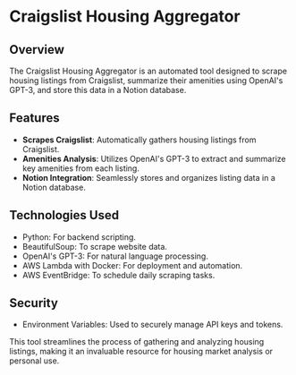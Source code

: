 # Craigslist Housing Aggregator

## Overview
The Craigslist Housing Aggregator is an automated tool designed to scrape housing listings from Craigslist, summarize their amenities using OpenAI's GPT-3, and store this data in a Notion database. 

## Features
- **Scrapes Craigslist**: Automatically gathers housing listings from Craigslist.
- **Amenities Analysis**: Utilizes OpenAI's GPT-3 to extract and summarize key amenities from each listing.
- **Notion Integration**: Seamlessly stores and organizes listing data in a Notion database.

## Technologies Used
- Python: For backend scripting.
- BeautifulSoup: To scrape website data.
- OpenAI's GPT-3: For natural language processing.
- AWS Lambda with Docker: For deployment and automation.
- AWS EventBridge: To schedule daily scraping tasks.

## Security
- Environment Variables: Used to securely manage API keys and tokens.

This tool streamlines the process of gathering and analyzing housing listings, making it an invaluable resource for housing market analysis or personal use.
